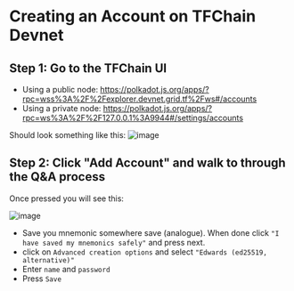 # Creating an Account on TFChain Devnet

## Step 1: Go to the TFChain UI

- Using a public node: https://polkadot.js.org/apps/?rpc=wss%3A%2F%2Fexplorer.devnet.grid.tf%2Fws#/accounts
- Using a private node: https://polkadot.js.org/apps/?rpc=ws%3A%2F%2F127.0.0.1%3A9944#/settings/accounts

Should look something like this:
![image](https://user-images.githubusercontent.com/13766992/130954090-c34193eb-0864-4f6a-aa49-7ce66b6d72fb.png)

## Step 2: Click "Add Account" and walk to through the Q&A process

Once pressed you will see this:

![image](https://user-images.githubusercontent.com/13766992/130955887-b6e87bc4-64d5-49ff-b6ac-fa6ac2ebc90d.png)

- Save you mnemonic somewhere save (analogue).  When done click ```"I have saved my mnemonics safely"``` and press next.
- click on ```Advanced creation options``` and select ```"Edwards (ed25519, alternative)"```
- Enter ```name``` and ```password``` 
- Press ```Save```
